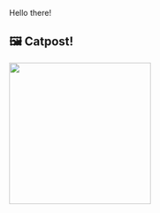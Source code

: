 Hello there!



## 🖼️ Catpost!

<sub>
    <img src="https://cdn2.thecatapi.com/images/49i.gif" height="256">
</sub>

